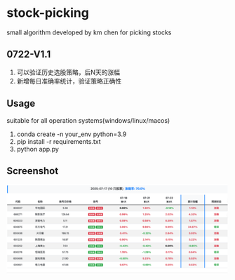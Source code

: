 # stock-picking
small algorithm developed by km chen for picking stocks

## 0722-V1.1
1. 可以验证历史选股策略，后N天的涨幅
2. 新增每日准确率统计，验证策略正确性

## Usage
suitable for all operation systems(windows/linux/macos)
1. conda create -n your_env python=3.9
2. pip install -r requirements.txt
3. python app.py

## Screenshot
![image](./0722.png)
